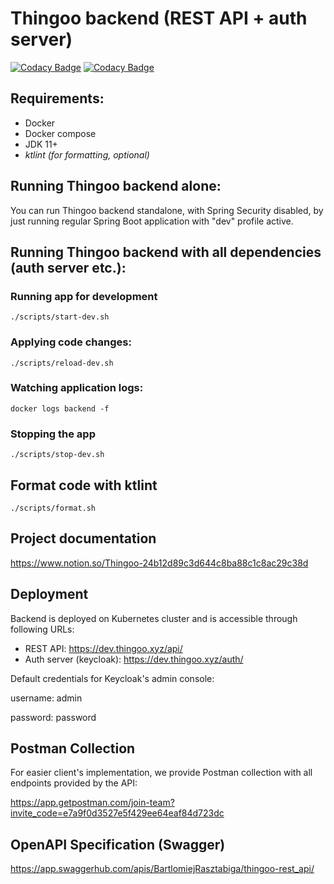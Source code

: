# Thingoo backend (REST API + auth server)

[![Codacy Badge](https://app.codacy.com/project/badge/Grade/e384bf6d86ec44e794c78e2d8923ecd7)](https://www.codacy.com/gh/ThingooKNI/backend/dashboard?utm_source=github.com&amp;utm_medium=referral&amp;utm_content=ThingooKNI/backend&amp;utm_campaign=Badge_Grade)
[![Codacy Badge](https://app.codacy.com/project/badge/Coverage/e384bf6d86ec44e794c78e2d8923ecd7)](https://www.codacy.com/gh/ThingooKNI/backend/dashboard?utm_source=github.com&utm_medium=referral&utm_content=ThingooKNI/backend&utm_campaign=Badge_Coverage)

## Requirements:
- Docker
- Docker compose
- JDK 11+
- *ktlint (for formatting, optional)*

## Running Thingoo backend alone:
You can run Thingoo backend standalone, with Spring Security disabled, by just running regular Spring Boot application with "dev" profile active.

## Running Thingoo backend with all dependencies (auth server etc.):
### Running app for development
```shell
./scripts/start-dev.sh
```

### Applying code changes:
```shell
./scripts/reload-dev.sh
```

### Watching application logs:
```shell
docker logs backend -f 
```

### Stopping the app
```shell
./scripts/stop-dev.sh
```


## Format code with ktlint
```shell
./scripts/format.sh
```

## Project documentation
<https://www.notion.so/Thingoo-24b12d89c3d644c8ba88c1c8ac29c38d>

## Deployment
Backend is deployed on Kubernetes cluster and is accessible through following URLs:
- REST API: <https://dev.thingoo.xyz/api/>
- Auth server (keycloak): <https://dev.thingoo.xyz/auth/>

Default credentials for Keycloak's admin console:

username: admin

password: password

## Postman Collection
For easier client's implementation, we provide Postman collection with all endpoints provided by the API:

<https://app.getpostman.com/join-team?invite_code=e7a9f0d3527e5f429ee64eaf84d723dc>

## OpenAPI Specification (Swagger)
<https://app.swaggerhub.com/apis/BartlomiejRasztabiga/thingoo-rest_api/>
